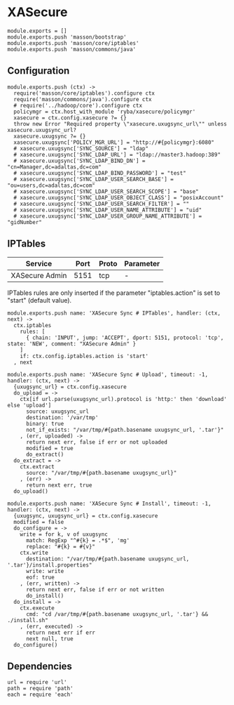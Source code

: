 
# XASecure

    module.exports = []
    module.exports.push 'masson/bootstrap'
    module.exports.push 'masson/core/iptables'
    module.exports.push 'masson/commons/java'

## Configuration

    module.exports.push (ctx) ->
      require('masson/core/iptables').configure ctx
      require('masson/commons/java').configure ctx
      # require('../hadoop/core').configure ctx
      policymgr = ctx.host_with_module 'ryba/xasecure/policymgr'
      xasecure = ctx.config.xasecure ?= {}
      throw new Error "Required property \"xasecure.uxugsync_url\"" unless xasecure.uxugsync_url?
      xasecure.uxugsync ?= {}
      xasecure.uxugsync['POLICY_MGR_URL'] = "http://#{policymgr}:6080"
      # xasecure.uxugsync['SYNC_SOURCE'] = "ldap"
      # xasecure.uxugsync['SYNC_LDAP_URL'] = "ldap://master3.hadoop:389"
      # xasecure.uxugsync['SYNC_LDAP_BIND_DN'] = "cn=Manager,dc=adaltas,dc=com"
      # xasecure.uxugsync['SYNC_LDAP_BIND_PASSWORD'] = "test"
      # xasecure.uxugsync['SYNC_LDAP_USER_SEARCH_BASE'] = "ou=users,dc=adaltas,dc=com"
      # xasecure.uxugsync['SYNC_LDAP_USER_SEARCH_SCOPE'] = "base"
      # xasecure.uxugsync['SYNC_LDAP_USER_OBJECT_CLASS'] = "posixAccount"
      # xasecure.uxugsync['SYNC_LDAP_USER_SEARCH_FILTER'] = ""
      # xasecure.uxugsync['SYNC_LDAP_USER_NAME_ATTRIBUTE'] = "uid"
      # xasecure.uxugsync['SYNC_LDAP_USER_GROUP_NAME_ATTRIBUTE'] = "gidNumber"

## IPTables

| Service    | Port | Proto  | Parameter          |
|------------|------|--------|--------------------|
| XASecure Admin | 5151 | tcp    | - |

IPTables rules are only inserted if the parameter "iptables.action" is set to 
"start" (default value).

    module.exports.push name: 'XASecure Sync # IPTables', handler: (ctx, next) ->
      ctx.iptables
        rules: [
          { chain: 'INPUT', jump: 'ACCEPT', dport: 5151, protocol: 'tcp', state: 'NEW', comment: "XASecure Admin" }
        ]
        if: ctx.config.iptables.action is 'start'
      , next

    module.exports.push name: 'XASecure Sync # Upload', timeout: -1, handler: (ctx, next) ->
      {uxugsync_url} = ctx.config.xasecure
      do_upload = ->
        ctx[if url.parse(uxugsync_url).protocol is 'http:' then 'download' else 'upload']
          source: uxugsync_url
          destination: '/var/tmp'
          binary: true
          not_if_exists: "/var/tmp/#{path.basename uxugsync_url, '.tar'}"
        , (err, uploaded) ->
          return next err, false if err or not uploaded
          modified = true
          do_extract()
      do_extract = ->
        ctx.extract
          source: "/var/tmp/#{path.basename uxugsync_url}"
        , (err) ->
          return next err, true
      do_upload()

    module.exports.push name: 'XASecure Sync # Install', timeout: -1, handler: (ctx, next) ->
      {uxugsync, uxugsync_url} = ctx.config.xasecure
      modified = false
      do_configure = ->
        write = for k, v of uxugsync
          match: RegExp "^#{k} = .*$", 'mg'
          replace: "#{k} = #{v}"
        ctx.write
          destination: "/var/tmp/#{path.basename uxugsync_url, '.tar'}/install.properties"
          write: write
          eof: true
        , (err, written) ->
          return next err, false if err or not written
          do_install()
      do_install = ->
        ctx.execute
          cmd: "cd /var/tmp/#{path.basename uxugsync_url, '.tar'} && ./install.sh"
        , (err, executed) ->
          return next err if err
          next null, true
      do_configure()

## Dependencies

    url = require 'url'
    path = require 'path'
    each = require 'each'
      